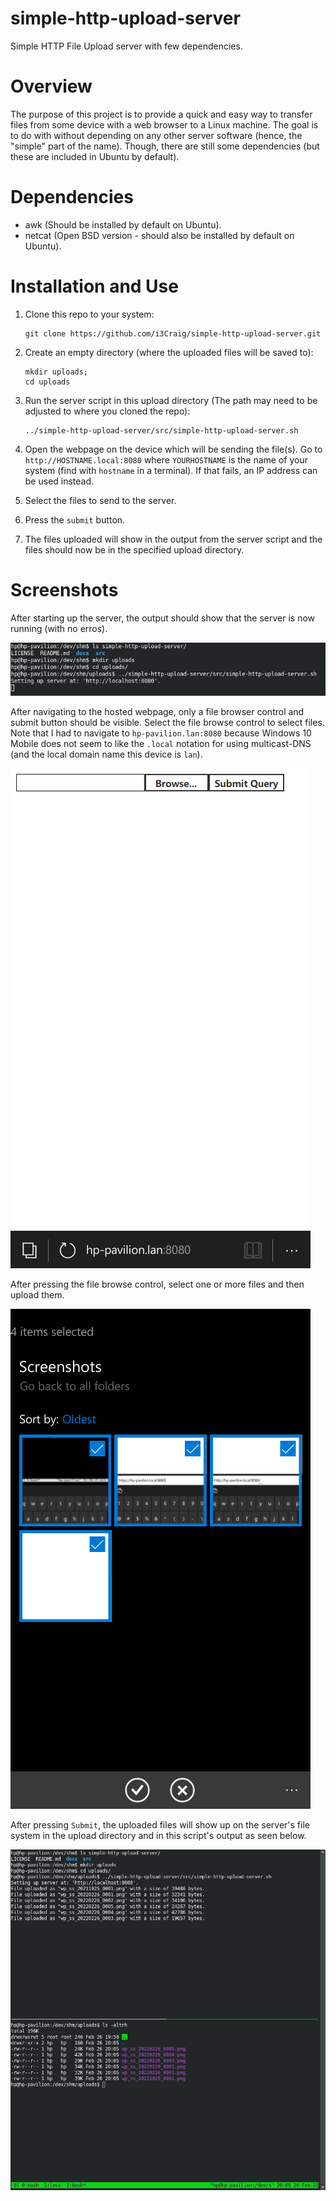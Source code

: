 # simple-http-upload-server
Simple HTTP File Upload server with few dependencies.

# Overview
The purpose of this project is to provide a quick and easy way to transfer files from some device with a web browser to a Linux machine.
The goal is to do with without depending on any other server software (hence, the "simple" part of the name). Though, there are still some dependencies (but these are included in Ubuntu by default).

# Dependencies
 - awk (Should be installed by default on Ubuntu).
 - netcat (Open BSD version - should also be installed by default on Ubuntu).


# Installation and Use

1. Clone this repo to your system:
   ```
   git clone https://github.com/i3Craig/simple-http-upload-server.git
   ```

2. Create an empty directory (where the uploaded files will be saved to):
   ```
   mkdir uploads;
   cd uploads
   ```

3. Run the server script in this upload directory (The path may need to be adjusted to where you cloned the repo):
   ```
   ../simple-http-upload-server/src/simple-http-upload-server.sh
   ```

4. Open the webpage on the device which will be sending the file(s).
   Go to `http://HOSTNAME.local:8080` where `YOURHOSTNAME` is the name of your system (find with `hostname` in a terminal).
   If that fails, an IP address can be used instead.

5. Select the files to send to the server.

6. Press the `submit` button.

7. The files uploaded will show in the output from the server script and the files should now be in the specified upload directory.

# Screenshots
After starting up the server, the output should show that the server is now running (with no erros).

   ![before](images/just-after-launch.png)

After navigating to the hosted webpage, only a file browser control and submit button should be visible. Select the file browse control to select files. Note that I had to navigate to `hp-pavilion.lan:8080` because Windows 10 Mobile does not seem to like the `.local` notation for using multicast-DNS (and the local domain name this device is `lan`).

   ![page](images/at-page.png)


After pressing the file browse control, select one or more files and then upload them.

   ![files](images/select-stuff.png)

After pressing `Submit`, the uploaded files will show up on the server's file system in the upload directory and in this script's output as seen below.

   ![done](images/after-upload.png)